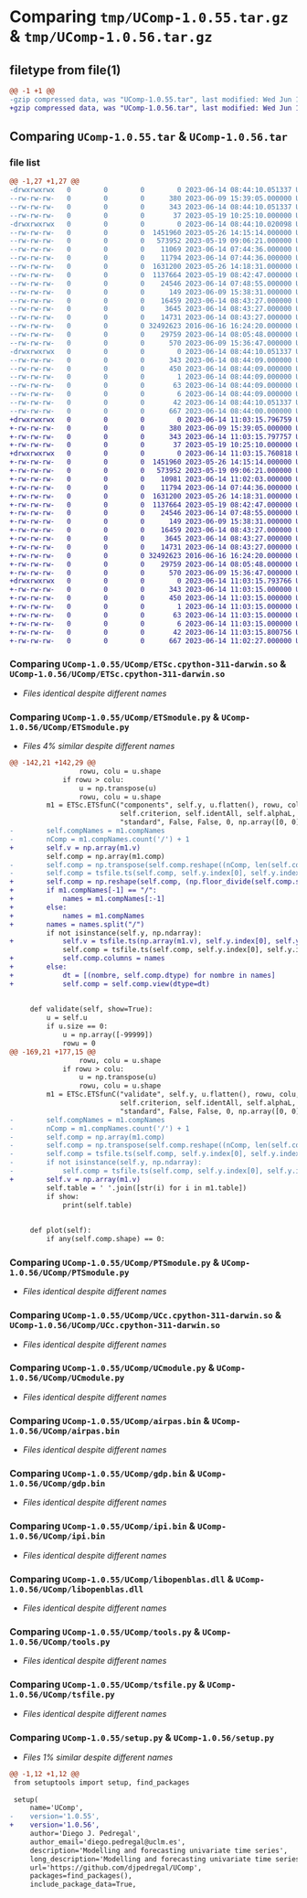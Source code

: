 # Comparing `tmp/UComp-1.0.55.tar.gz` & `tmp/UComp-1.0.56.tar.gz`

## filetype from file(1)

```diff
@@ -1 +1 @@
-gzip compressed data, was "UComp-1.0.55.tar", last modified: Wed Jun 14 08:44:10 2023, max compression
+gzip compressed data, was "UComp-1.0.56.tar", last modified: Wed Jun 14 11:03:15 2023, max compression
```

## Comparing `UComp-1.0.55.tar` & `UComp-1.0.56.tar`

### file list

```diff
@@ -1,27 +1,27 @@
-drwxrwxrwx   0        0        0        0 2023-06-14 08:44:10.051337 UComp-1.0.55/
--rw-rw-rw-   0        0        0      380 2023-06-09 15:39:05.000000 UComp-1.0.55/MANIFEST.in
--rw-rw-rw-   0        0        0      343 2023-06-14 08:44:10.051337 UComp-1.0.55/PKG-INFO
--rw-rw-rw-   0        0        0       37 2023-05-19 10:25:10.000000 UComp-1.0.55/README.md
-drwxrwxrwx   0        0        0        0 2023-06-14 08:44:10.020098 UComp-1.0.55/UComp/
--rw-rw-rw-   0        0        0  1451960 2023-05-26 14:15:14.000000 UComp-1.0.55/UComp/ETSc.cpython-311-darwin.so
--rw-rw-rw-   0        0        0   573952 2023-05-19 09:06:21.000000 UComp-1.0.55/UComp/ETSc.pyd
--rw-rw-rw-   0        0        0    11069 2023-06-14 07:44:36.000000 UComp-1.0.55/UComp/ETSmodule.py
--rw-rw-rw-   0        0        0    11794 2023-06-14 07:44:36.000000 UComp-1.0.55/UComp/PTSmodule.py
--rw-rw-rw-   0        0        0  1631200 2023-05-26 14:18:31.000000 UComp-1.0.55/UComp/UCc.cpython-311-darwin.so
--rw-rw-rw-   0        0        0  1137664 2023-05-19 08:42:47.000000 UComp-1.0.55/UComp/UCc.pyd
--rw-rw-rw-   0        0        0    24546 2023-06-14 07:48:55.000000 UComp-1.0.55/UComp/UCmodule.py
--rw-rw-rw-   0        0        0      149 2023-06-09 15:38:31.000000 UComp-1.0.55/UComp/__init__.py
--rw-rw-rw-   0        0        0    16459 2023-06-14 08:43:27.000000 UComp-1.0.55/UComp/airpas.bin
--rw-rw-rw-   0        0        0     3645 2023-06-14 08:43:27.000000 UComp-1.0.55/UComp/gdp.bin
--rw-rw-rw-   0        0        0    14731 2023-06-14 08:43:27.000000 UComp-1.0.55/UComp/ipi.bin
--rw-rw-rw-   0        0        0 32492623 2016-06-16 16:24:20.000000 UComp-1.0.55/UComp/libopenblas.dll
--rw-rw-rw-   0        0        0    29759 2023-06-14 08:05:48.000000 UComp-1.0.55/UComp/tools.py
--rw-rw-rw-   0        0        0      570 2023-06-09 15:36:47.000000 UComp-1.0.55/UComp/tsfile.py
-drwxrwxrwx   0        0        0        0 2023-06-14 08:44:10.051337 UComp-1.0.55/UComp.egg-info/
--rw-rw-rw-   0        0        0      343 2023-06-14 08:44:09.000000 UComp-1.0.55/UComp.egg-info/PKG-INFO
--rw-rw-rw-   0        0        0      450 2023-06-14 08:44:09.000000 UComp-1.0.55/UComp.egg-info/SOURCES.txt
--rw-rw-rw-   0        0        0        1 2023-06-14 08:44:09.000000 UComp-1.0.55/UComp.egg-info/dependency_links.txt
--rw-rw-rw-   0        0        0       63 2023-06-14 08:44:09.000000 UComp-1.0.55/UComp.egg-info/requires.txt
--rw-rw-rw-   0        0        0        6 2023-06-14 08:44:09.000000 UComp-1.0.55/UComp.egg-info/top_level.txt
--rw-rw-rw-   0        0        0       42 2023-06-14 08:44:10.051337 UComp-1.0.55/setup.cfg
--rw-rw-rw-   0        0        0      667 2023-06-14 08:44:00.000000 UComp-1.0.55/setup.py
+drwxrwxrwx   0        0        0        0 2023-06-14 11:03:15.796759 UComp-1.0.56/
+-rw-rw-rw-   0        0        0      380 2023-06-09 15:39:05.000000 UComp-1.0.56/MANIFEST.in
+-rw-rw-rw-   0        0        0      343 2023-06-14 11:03:15.797757 UComp-1.0.56/PKG-INFO
+-rw-rw-rw-   0        0        0       37 2023-05-19 10:25:10.000000 UComp-1.0.56/README.md
+drwxrwxrwx   0        0        0        0 2023-06-14 11:03:15.760818 UComp-1.0.56/UComp/
+-rw-rw-rw-   0        0        0  1451960 2023-05-26 14:15:14.000000 UComp-1.0.56/UComp/ETSc.cpython-311-darwin.so
+-rw-rw-rw-   0        0        0   573952 2023-05-19 09:06:21.000000 UComp-1.0.56/UComp/ETSc.pyd
+-rw-rw-rw-   0        0        0    10981 2023-06-14 11:02:03.000000 UComp-1.0.56/UComp/ETSmodule.py
+-rw-rw-rw-   0        0        0    11794 2023-06-14 07:44:36.000000 UComp-1.0.56/UComp/PTSmodule.py
+-rw-rw-rw-   0        0        0  1631200 2023-05-26 14:18:31.000000 UComp-1.0.56/UComp/UCc.cpython-311-darwin.so
+-rw-rw-rw-   0        0        0  1137664 2023-05-19 08:42:47.000000 UComp-1.0.56/UComp/UCc.pyd
+-rw-rw-rw-   0        0        0    24546 2023-06-14 07:48:55.000000 UComp-1.0.56/UComp/UCmodule.py
+-rw-rw-rw-   0        0        0      149 2023-06-09 15:38:31.000000 UComp-1.0.56/UComp/__init__.py
+-rw-rw-rw-   0        0        0    16459 2023-06-14 08:43:27.000000 UComp-1.0.56/UComp/airpas.bin
+-rw-rw-rw-   0        0        0     3645 2023-06-14 08:43:27.000000 UComp-1.0.56/UComp/gdp.bin
+-rw-rw-rw-   0        0        0    14731 2023-06-14 08:43:27.000000 UComp-1.0.56/UComp/ipi.bin
+-rw-rw-rw-   0        0        0 32492623 2016-06-16 16:24:20.000000 UComp-1.0.56/UComp/libopenblas.dll
+-rw-rw-rw-   0        0        0    29759 2023-06-14 08:05:48.000000 UComp-1.0.56/UComp/tools.py
+-rw-rw-rw-   0        0        0      570 2023-06-09 15:36:47.000000 UComp-1.0.56/UComp/tsfile.py
+drwxrwxrwx   0        0        0        0 2023-06-14 11:03:15.793766 UComp-1.0.56/UComp.egg-info/
+-rw-rw-rw-   0        0        0      343 2023-06-14 11:03:15.000000 UComp-1.0.56/UComp.egg-info/PKG-INFO
+-rw-rw-rw-   0        0        0      450 2023-06-14 11:03:15.000000 UComp-1.0.56/UComp.egg-info/SOURCES.txt
+-rw-rw-rw-   0        0        0        1 2023-06-14 11:03:15.000000 UComp-1.0.56/UComp.egg-info/dependency_links.txt
+-rw-rw-rw-   0        0        0       63 2023-06-14 11:03:15.000000 UComp-1.0.56/UComp.egg-info/requires.txt
+-rw-rw-rw-   0        0        0        6 2023-06-14 11:03:15.000000 UComp-1.0.56/UComp.egg-info/top_level.txt
+-rw-rw-rw-   0        0        0       42 2023-06-14 11:03:15.800756 UComp-1.0.56/setup.cfg
+-rw-rw-rw-   0        0        0      667 2023-06-14 11:02:27.000000 UComp-1.0.56/setup.py
```

### Comparing `UComp-1.0.55/UComp/ETSc.cpython-311-darwin.so` & `UComp-1.0.56/UComp/ETSc.cpython-311-darwin.so`

 * *Files identical despite different names*

### Comparing `UComp-1.0.55/UComp/ETSmodule.py` & `UComp-1.0.56/UComp/ETSmodule.py`

 * *Files 4% similar despite different names*

```diff
@@ -142,21 +142,29 @@
                 rowu, colu = u.shape
             if rowu > colu:
                 u = np.transpose(u)
                 rowu, colu = u.shape
         m1 = ETSc.ETSfunC("components", self.y, u.flatten(), rowu, colu, self.model, self.s, self.h, False,
                           self.criterion, self.identAll, self.alphaL, self.betaL, self.gammaL, self.phiL,
                           "standard", False, False, 0, np.array([0, 0]), self.armaIdent, self.p0, self.lambdaBoxCox)
-        self.compNames = m1.compNames
-        nComp = m1.compNames.count('/') + 1
+        self.v = np.array(m1.v)
         self.comp = np.array(m1.comp)
-        self.comp = np.transpose(self.comp.reshape((nComp, len(self.comp) // nComp)))
-        self.comp = tsfile.ts(self.comp, self.y.index[0], self.y.index.freq)
+        self.comp = np.reshape(self.comp, (np.floor_divide(self.comp.size, m1.rowcomp), m1.rowcomp))
+        if m1.compNames[-1] == "/":
+            names = m1.compNames[:-1]
+        else:
+            names = m1.compNames
+        names = names.split("/")
         if not isinstance(self.y, np.ndarray):
+            self.v = tsfile.ts(np.array(m1.v), self.y.index[0], self.y.index.freq)
             self.comp = tsfile.ts(self.comp, self.y.index[0], self.y.index.freq)
+            self.comp.columns = names
+        else:
+            dt = [(nombre, self.comp.dtype) for nombre in names]
+            self.comp = self.comp.view(dtype=dt)
 
 
     def validate(self, show=True):
         u = self.u
         if u.size == 0:
             u = np.array([-99999])
             rowu = 0
@@ -169,21 +177,15 @@
                 rowu, colu = u.shape
             if rowu > colu:
                 u = np.transpose(u)
                 rowu, colu = u.shape
         m1 = ETSc.ETSfunC("validate", self.y, u.flatten(), rowu, colu, self.model, self.s, self.h, False,
                           self.criterion, self.identAll, self.alphaL, self.betaL, self.gammaL, self.phiL,
                           "standard", False, False, 0, np.array([0, 0]), self.armaIdent, self.p0, self.lambdaBoxCox)
-        self.compNames = m1.compNames
-        nComp = m1.compNames.count('/') + 1
-        self.comp = np.array(m1.comp)
-        self.comp = np.transpose(self.comp.reshape((nComp, len(self.comp) // nComp)))
-        self.comp = tsfile.ts(self.comp, self.y.index[0], self.y.index.freq)
-        if not isinstance(self.y, np.ndarray):
-            self.comp = tsfile.ts(self.comp, self.y.index[0], self.y.index.freq)
+        self.v = np.array(m1.v)
         self.table = ' '.join([str(i) for i in m1.table])
         if show:
             print(self.table)
 
 
     def plot(self):
         if any(self.comp.shape) == 0:
```

### Comparing `UComp-1.0.55/UComp/PTSmodule.py` & `UComp-1.0.56/UComp/PTSmodule.py`

 * *Files identical despite different names*

### Comparing `UComp-1.0.55/UComp/UCc.cpython-311-darwin.so` & `UComp-1.0.56/UComp/UCc.cpython-311-darwin.so`

 * *Files identical despite different names*

### Comparing `UComp-1.0.55/UComp/UCmodule.py` & `UComp-1.0.56/UComp/UCmodule.py`

 * *Files identical despite different names*

### Comparing `UComp-1.0.55/UComp/airpas.bin` & `UComp-1.0.56/UComp/airpas.bin`

 * *Files identical despite different names*

### Comparing `UComp-1.0.55/UComp/gdp.bin` & `UComp-1.0.56/UComp/gdp.bin`

 * *Files identical despite different names*

### Comparing `UComp-1.0.55/UComp/ipi.bin` & `UComp-1.0.56/UComp/ipi.bin`

 * *Files identical despite different names*

### Comparing `UComp-1.0.55/UComp/libopenblas.dll` & `UComp-1.0.56/UComp/libopenblas.dll`

 * *Files identical despite different names*

### Comparing `UComp-1.0.55/UComp/tools.py` & `UComp-1.0.56/UComp/tools.py`

 * *Files identical despite different names*

### Comparing `UComp-1.0.55/UComp/tsfile.py` & `UComp-1.0.56/UComp/tsfile.py`

 * *Files identical despite different names*

### Comparing `UComp-1.0.55/setup.py` & `UComp-1.0.56/setup.py`

 * *Files 1% similar despite different names*

```diff
@@ -1,12 +1,12 @@
 from setuptools import setup, find_packages
 
 setup(
     name='UComp',
-    version='1.0.55',
+    version='1.0.56',
     author='Diego J. Pedregal',
     author_email='diego.pedregal@uclm.es',
     description='Modelling and forecasting univariate time series',
     long_description='Modelling and forecasting univariate time series',
     url='https://github.com/djpedregal/UComp',
     packages=find_packages(),
     include_package_data=True,
```

